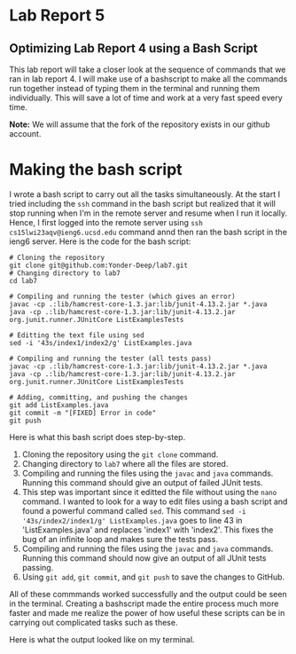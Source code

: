 # Lab Report 5

## Optimizing Lab Report 4 using a Bash Script

This lab report will take a closer look at the sequence of commands that we ran in lab report 4. I will make use of a bashscript to make all the commands run together instead of typing them in the terminal and running them individually. This will save a lot of time and work at a very fast speed every time.

**Note:** We will assume that the fork of the repository exists in our github account. 

# Making the bash script

I wrote a bash script to carry out all the tasks simultaneously. At the start I tried including the `ssh` command in the bash script but realized that it will stop running when I'm in the remote server and resume when I run it locally. Hence, I first logged into the remote server using `ssh cs15lwi23aqv@ieng6.ucsd.edu` command annd then ran the bash script in the ieng6 server. Here is the code for the bash script:

```
# Cloning the repository
git clone git@github.com:Yonder-Deep/lab7.git
# Changing directory to lab7
cd lab7

# Compiling and running the tester (which gives an error)
javac -cp .:lib/hamcrest-core-1.3.jar:lib/junit-4.13.2.jar *.java
java -cp .:lib/hamcrest-core-1.3.jar:lib/junit-4.13.2.jar org.junit.runner.JUnitCore ListExamplesTests

# Editting the text file using sed
sed -i '43s/index1/index2/g' ListExamples.java

# Compiling and running the tester (all tests pass)
javac -cp .:lib/hamcrest-core-1.3.jar:lib/junit-4.13.2.jar *.java
java -cp .:lib/hamcrest-core-1.3.jar:lib/junit-4.13.2.jar org.junit.runner.JUnitCore ListExamplesTests

# Adding, committing, and pushing the changes
git add ListExamples.java
git commit -m "[FIXED] Error in code"
git push
```

Here is what this bash script does step-by-step.

1. Cloning the repository using the `git clone` command.
2. Changing directory to `lab7` where all the files are stored.
3. Compiling and running the files using the `javac` and `java` commands. Running this command should give an output of failed JUnit tests.
4. This step was important since it editted the file without using the `nano` command. I wanted to look for a way to edit files using a bash script and found a powerful command called `sed`. This command `sed -i '43s/index2/index1/g' ListExamples.java` goes to line 43 in 'ListExamples.java' and replaces 'index1' with 'index2'. This fixes the bug of an infinite loop and makes sure the tests pass.
5. Compiling and running the files using the `javac` and `java` commands. Running this command should now give an output of all JUnit tests passing.
6. Using `git add`, `git commit`, and `git push` to save the changes to GitHub.

All of these commmands worked successfully and the output could be seen in the terminal. Creating a bashscript made the entire process much more faster and made me realize the power of how useful these scripts can be in carrying out complicated tasks such as these.

Here is what the output looked like on my terminal.



